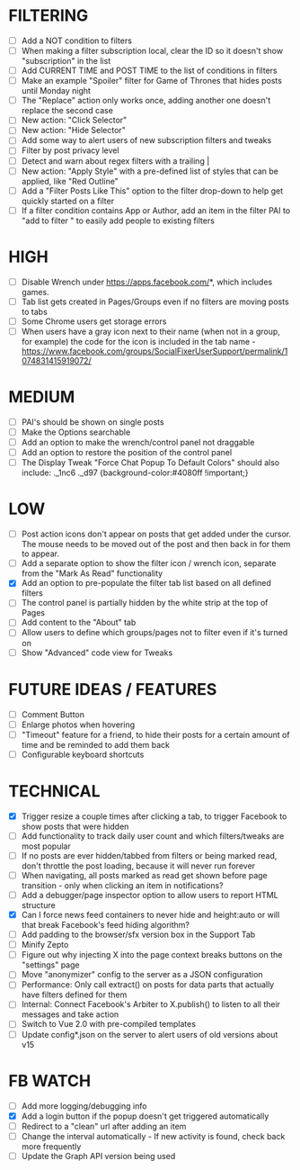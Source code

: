 FILTERING
=========
 - [ ] Add a NOT condition to filters
 - [ ] When making a filter subscription local, clear the ID so it doesn't show "subscription" in the list
 - [ ] Add CURRENT TIME and POST TIME to the list of conditions in filters
 - [ ] Make an example "Spoiler" filter for Game of Thrones that hides posts until Monday night
 - [ ] The "Replace" action only works once, adding another one doesn't replace the second case
 - [ ] New action: "Click Selector"
 - [ ] New action: "Hide Selector"
 - [ ] Add some way to alert users of new subscription filters and tweaks
 - [ ] Filter by post privacy level
 - [ ] Detect and warn about regex filters with a trailing |
 - [ ] New action: "Apply Style" with a pre-defined list of styles that can be applied, like "Red Outline"
 - [ ] Add a "Filter Posts Like This" option to the filter drop-down to help get quickly started on a filter
 - [ ] If a filter condition contains App or Author, add an item in the filter PAI to "add <author> to filter <x>" to easily add people to existing filters

HIGH
=========
 - [ ] Disable Wrench under https://apps.facebook.com/*, which includes games.
 - [ ] Tab list gets created in Pages/Groups even if no filters are moving posts to tabs
 - [ ] Some Chrome users get storage errors
 - [ ] When users have a gray icon next to their name (when not in a group, for example) the code for the icon is included in the tab name - https://www.facebook.com/groups/SocialFixerUserSupport/permalink/1074831415919072/

MEDIUM
=========
 - [ ] PAI's should be shown on single posts
 - [ ] Make the Options searchable
 - [ ] Add an option to make the wrench/control panel not draggable
 - [ ] Add an option to restore the position of the control panel
 - [ ] The Display Tweak "Force Chat Popup To Default Colors" should also include: ._1nc6 ._d97 {background-color:#4080ff !important;}

LOW
=========
 - [ ] Post action icons don't appear on posts that get added under the cursor. The mouse needs to be moved out of the post and then back in for them to appear.
 - [ ] Add a separate option to show the filter icon / wrench icon, separate from the "Mark As Read" functionality
 - [x] Add an option to pre-populate the filter tab list based on all defined filters
 - [ ] The control panel is partially hidden by the white strip at the top of Pages
 - [ ] Add content to the "About" tab
 - [ ] Allow users to define which groups/pages not to filter even if it's turned on
 - [ ] Show "Advanced" code view for Tweaks

FUTURE IDEAS / FEATURES
=======================
 - [ ] Comment Button
 - [ ] Enlarge photos when hovering
 - [ ] "Timeout" feature for a friend, to hide their posts for a certain amount of time and be reminded to add them back
 - [ ] Configurable keyboard shortcuts
  
TECHNICAL
=========
 - [x] Trigger resize a couple times after clicking a tab, to trigger Facebook to show posts that were hidden
 - [ ] Add functionality to track daily user count and which filters/tweaks are most popular
 - [ ] If no posts are ever hidden/tabbed from filters or being marked read, don't throttle the post loading, because it will never run forever
 - [ ] When navigating, all posts marked as read get shown before page transition - only when clicking an item in notifications?
 - [ ] Add a debugger/page inspector option to allow users to report HTML structure
 - [x] Can I force news feed containers to never hide and height:auto or will that break Facebook's feed hiding algorithm?
 - [ ] Add padding to the browser/sfx version box in the Support Tab
 - [ ] Minify Zepto
 - [ ] Figure out why injecting X into the page context breaks buttons on the "settings" page
 - [ ] Move "anonymizer" config to the server as a JSON configuration
 - [ ] Performance: Only call extract() on posts for data parts that actually have filters defined for them
 - [ ] Internal: Connect Facebook's Arbiter to X.publish() to listen to all their messages and take action
 - [ ] Switch to Vue 2.0 with pre-compiled templates
 - [ ] Update config*.json on the server to alert users of old versions about v15

FB WATCH
==========
 - [ ] Add more logging/debugging info
 - [x] Add a login button if the popup doesn't get triggered automatically
 - [ ] Redirect to a "clean" url after adding an item
 - [ ] Change the interval automatically - If new activity is found, check back more frequently
 - [ ] Update the Graph API version being used
